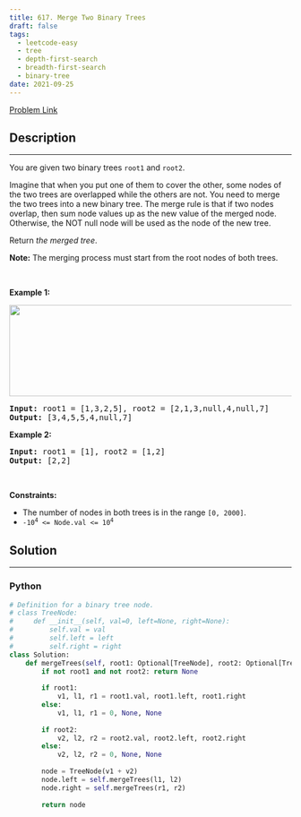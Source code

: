 ```yaml
---
title: 617. Merge Two Binary Trees
draft: false
tags: 
  - leetcode-easy
  - tree
  - depth-first-search
  - breadth-first-search
  - binary-tree
date: 2021-09-25
---
```


[Problem Link](https://leetcode.com/problems/merge-two-binary-trees/)

## Description

---
<p>You are given two binary trees <code>root1</code> and <code>root2</code>.</p>

<p>Imagine that when you put one of them to cover the other, some nodes of the two trees are overlapped while the others are not. You need to merge the two trees into a new binary tree. The merge rule is that if two nodes overlap, then sum node values up as the new value of the merged node. Otherwise, the NOT null node will be used as the node of the new tree.</p>

<p>Return <em>the merged tree</em>.</p>

<p><strong>Note:</strong> The merging process must start from the root nodes of both trees.</p>

<p>&nbsp;</p>
<p><strong class="example">Example 1:</strong></p>
<img alt="" src="https://assets.leetcode.com/uploads/2021/02/05/merge.jpg" style="width: 600px; height: 163px;" />
<pre>
<strong>Input:</strong> root1 = [1,3,2,5], root2 = [2,1,3,null,4,null,7]
<strong>Output:</strong> [3,4,5,5,4,null,7]
</pre>

<p><strong class="example">Example 2:</strong></p>

<pre>
<strong>Input:</strong> root1 = [1], root2 = [1,2]
<strong>Output:</strong> [2,2]
</pre>

<p>&nbsp;</p>
<p><strong>Constraints:</strong></p>

<ul>
	<li>The number of nodes in both trees is in the range <code>[0, 2000]</code>.</li>
	<li><code>-10<sup>4</sup> &lt;= Node.val &lt;= 10<sup>4</sup></code></li>
</ul>


## Solution

---
### Python
``` py title='merge-two-binary-trees'
# Definition for a binary tree node.
# class TreeNode:
#     def __init__(self, val=0, left=None, right=None):
#         self.val = val
#         self.left = left
#         self.right = right
class Solution:
    def mergeTrees(self, root1: Optional[TreeNode], root2: Optional[TreeNode]) -> Optional[TreeNode]:
        if not root1 and not root2: return None
        
        if root1:
            v1, l1, r1 = root1.val, root1.left, root1.right
        else:
            v1, l1, r1 = 0, None, None
        
        if root2:
            v2, l2, r2 = root2.val, root2.left, root2.right
        else:
            v2, l2, r2 = 0, None, None
        
        node = TreeNode(v1 + v2)
        node.left = self.mergeTrees(l1, l2)
        node.right = self.mergeTrees(r1, r2)
        
        return node
```

